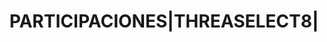 ---
layout: asset
title: PARTICIPACIONES|THREASELECT8|                               
isin: LU1868840270
---